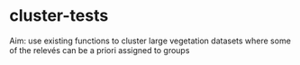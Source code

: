 # cluster-tests

Aim: use existing functions to cluster large vegetation datasets where some of the relevés can be a priori assigned to groups

